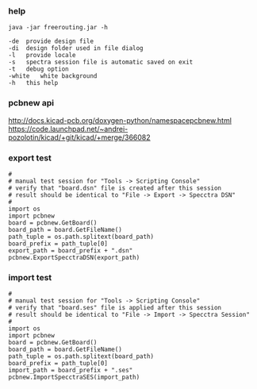 
### help

```
java -jar freerouting.jar -h
```

```
-de  provide design file
-di  design folder used in file dialog
-l   provide locale
-s   spectra session file is automatic saved on exit
-t   debug option
-white   white background
-h   this help
```

### pcbnew api

http://docs.kicad-pcb.org/doxygen-python/namespacepcbnew.html
https://code.launchpad.net/~andrei-pozolotin/kicad/+git/kicad/+merge/366082

### export test

```
#
# manual test session for "Tools -> Scripting Console"
# verify that "board.dsn" file is created after this session
# result should be identical to "File -> Export -> Specctra DSN"
#
import os
import pcbnew
board = pcbnew.GetBoard()
board_path = board.GetFileName()
path_tuple = os.path.splitext(board_path)
board_prefix = path_tuple[0]
export_path = board_prefix + ".dsn"
pcbnew.ExportSpecctraDSN(export_path)
```

### import test

```
#
# manual test session for "Tools -> Scripting Console"
# verify that "board.ses" file is applied after this session
# result should be identical to "File -> Import -> Specctra Session"
#
import os
import pcbnew
board = pcbnew.GetBoard()
board_path = board.GetFileName()
path_tuple = os.path.splitext(board_path)
board_prefix = path_tuple[0]
import_path = board_prefix + ".ses"
pcbnew.ImportSpecctraSES(import_path)
```
